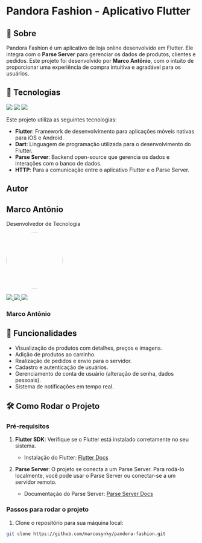 

<h1>Pandora Fashion - Aplicativo Flutter</h1>

<h2>📖 Sobre</h2>
<p>Pandora Fashion é um aplicativo de loja online desenvolvido em Flutter. Ele integra com o <strong>Parse Server</strong> para gerenciar os dados de produtos, clientes e pedidos. Este projeto foi desenvolvido por <strong>Marco Antônio</strong>, com o intuito de proporcionar uma experiência de compra intuitiva e agradável para os usuários.</p>

## 🚀 Tecnologias

<div>
  <img src="https://img.shields.io/badge/Flutter-02569B?style=for-the-badge&logo=flutter&logoColor=white">
  <img src="https://img.shields.io/badge/Dart-0175C2?style=for-the-badge&logo=dart&logoColor=white">
  <img src="https://img.shields.io/badge/ParseServer-3C3C3C?style=for-the-badge&logo=parse&logoColor=white">
</div>

<p>Este projeto utiliza as seguintes tecnologias:</p>
<ul>
  <li><strong>Flutter</strong>: Framework de desenvolvimento para aplicações móveis nativas para iOS e Android.</li>
  <li><strong>Dart</strong>: Linguagem de programação utilizada para o desenvolvimento do Flutter.</li>
  <li><strong>Parse Server</strong>: Backend open-source que gerencia os dados e interações com o banco de dados.</li>
  <li><strong>HTTP</strong>: Para a comunicação entre o aplicativo Flutter e o Parse Server.</li>
</ul>

##  Autor
<h2>Marco Antônio</h2>

<p>Desenvolvedor de Tecnologia</p>

<p>
<img src="imagens/assinatura.jpg" width="150" style="border-radius: 50%;">

</p>

<p>
  <a href="https://github.com/marcosynky" target="_blank">
    <img src="https://img.shields.io/badge/GitHub-000000?style=for-the-badge&logo=github&logoColor=white" />
  </a>
  <a href="https://www.instagram.com/marcosynky/" target="_blank">
    <img src="https://img.shields.io/badge/Instagram-E4405F?style=for-the-badge&logo=instagram&logoColor=white" />
  </a>
  <a href="mailto:marcosynky@gmail.com" target="_blank">
    <img src="https://img.shields.io/badge/Email-D14836?style=for-the-badge&logo=gmail&logoColor=white" />
  </a>
</p>

<h3>Marco Antônio</h3>

## 📱 Funcionalidades

- Visualização de produtos com detalhes, preços e imagens.
- Adição de produtos ao carrinho.
- Realização de pedidos e envio para o servidor.
- Cadastro e autenticação de usuários.
- Gerenciamento de conta de usuário (alteração de senha, dados pessoais).
- Sistema de notificações em tempo real.

## 🛠️ Como Rodar o Projeto

### Pré-requisitos

1. **Flutter SDK**: Verifique se o Flutter está instalado corretamente no seu sistema.
   - Instalação do Flutter: [Flutter Docs](https://flutter.dev/docs/get-started/install)

2. **Parse Server**: O projeto se conecta a um Parse Server. Para rodá-lo localmente, você pode usar o Parse Server ou conectar-se a um servidor remoto.
   - Documentação do Parse Server: [Parse Server Docs](https://docs.parseplatform.org/parse-server/guide/)

### Passos para rodar o projeto

1. Clone o repositório para sua máquina local:

```bash
git clone https://github.com/marcosynky/pandora-fashion.git


